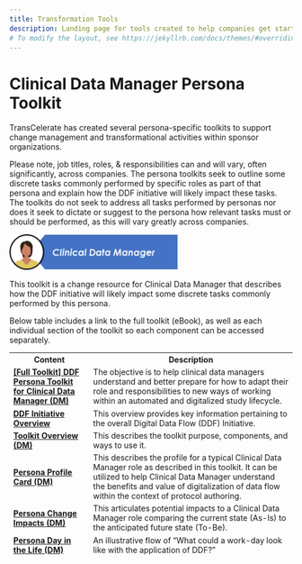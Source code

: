 ```yaml
---
title: Transformation Tools
description: Landing page for tools created to help companies get started with DDF and providing change management support
# To modify the layout, see https://jekyllrb.com/docs/themes/#overriding-theme-defaults
---
```

# Clinical Data Manager Persona Toolkit
TransCelerate has created several persona-specific toolkits to support change management and transformational activities within sponsor organizations. 

Please note, job titles, roles, & responsibilities can and will vary, often significantly, across companies.  The persona toolkits seek to outline some discrete tasks commonly performed by specific roles as part of that persona and explain how the DDF initiative will likely impact these tasks.  The toolkits do not seek to address all tasks performed by personas nor does it seek to dictate or suggest to the persona how relevant tasks must or should be performed, as this will vary greatly across companies. 
<p></p>

<img src="media\images\Clinical Data Manager - Header.png" width=300>

<p></p>
This toolkit is a change resource for Clinical Data Manager that describes how the DDF initiative will likely impact some discrete tasks commonly performed by this persona.

Below table includes a link to the full toolkit (eBook), as well as each individual section of the toolkit so each component can be accessed separately. 
 

<table>
 <thead>
  <tr>
   <th>Content</th>
   <th>Description</th>
  </tr>
  <tr>
   <td><strong><a target="_blank" href="documents/persona/Clinical-Data-Manager-Persona-Toolkit_eBook.pdf">[Full Toolkit] DDF Persona Toolkit for Clinical Data Manager (DM)</a></strong></td>
   <td>The objective is to help clinical data managers understand and better prepare for how to adapt their role and responsibilities to new ways of working within an automated and digitalized study lifecycle.</td>
  </tr>
  <tr>
   <td><strong><a target="_blank" href="https://www.transceleratebiopharmainc.com/wp-content/uploads/2023/07/DDF-Overview_FINAL.pdf">DDF Initiative Overview</a></strong></td>
   <td>This overview provides key information pertaining to the overall Digital Data Flow (DDF) Initiative.</td>
  </tr>
  <tr>
   <td><strong><a target="_blank" href="https://www.transceleratebiopharmainc.com/wp-content/uploads/2023/07/Clinical-Data-Manager-Persona-Toolkit-Overview_FINAL.pdf">Toolkit Overview (DM)</a></strong></td>
   <td>This describes the toolkit purpose, components, and ways to use it.</td>
  </tr>
  <tr>
   <td><strong><a target="_blank" href="https://www.transceleratebiopharmainc.com/wp-content/uploads/2023/07/Clinical-Data-Manager-Persona-Profile-Card_FINAL.pdf">Persona Profile Card (DM)</a></strong></td>
   <td>This describes the profile for a typical Clinical Data Manager role as described in this toolkit. It can be utilized to help Clinical Data Manager understand the benefits and value of digitalization of data flow within the context of protocol authoring.</td>
  </tr>
  <tr>
   <td><strong><a target="_blank" href="https://www.transceleratebiopharmainc.com/wp-content/uploads/2023/07/Clinical-Data-Manager-Persona-Change-Impact_FINAL.pdf">Persona Change Impacts (DM)</a></strong></td>
   <td>This articulates potential impacts to a Clinical Data Manager role comparing the current state (As-Is) to the anticipated future state (To-Be).</td>
  </tr>
  <tr>
   <td><strong><a target="_blank" href="https://www.transceleratebiopharmainc.com/wp-content/uploads/2023/07/Clinical-Data-Manager-Persona-Day-in-the-Life_FINAL.pdf">Persona Day in the Life (DM)</a></strong></td>
   <td>An illustrative flow of “What could a work-day look like with the application of DDF?”</td>
  </tr>
 </thead>
</table>
<p></p>
